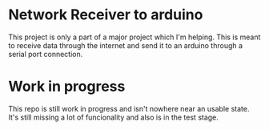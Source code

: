 # Network Receiver to arduino

This project is only a part of a major project which I'm helping. This is meant to receive data through the internet and send it to an arduino through a serial port connection. 

# Work in progress

This repo is still work in progress and isn't nowhere near an usable state. It's still missing a lot of funcionality and also is in the test stage.
